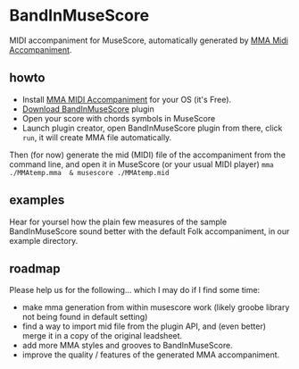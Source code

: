 # BandInMuseScore
MIDI accompaniment for MuseScore, automatically generated by [MMA Midi Accompaniment](https://www.mellowood.ca/mma/index.html).

## howto
- Install [MMA MIDI Accompaniment](https://www.mellowood.ca/mma/index.html) for your OS (it's Free).
- [Download BandInMuseScore](https://github.com/berteh/BandInMuseScore/archive/master.zip) plugin
- Open your score with chords symbols in MuseScore
- Launch plugin creator, open BandInMuseScore plugin from there, click `run`, it will create MMA file automatically.

Then (for now) generate the mid (MIDI) file of the accompaniment from the command line, and open it in MuseScore (or your usual MIDI player)
``mma ./MMAtemp.mma  & musescore ./MMAtemp.mid``

## examples
Hear for yoursel how the plain few measures of the sample BandInMuseScore sound better with the default Folk accompaniment, in our example directory.

## roadmap
Please help us for the following... which I may do if I find some time:
- make mma generation from within musescore work (likely groobe library not being found in default setting)
- find a way to import mid file from the plugin API, and (even better) merge it in a copy of the original leadsheet.
- add more MMA styles and grooves to BandInMuseScore.
- improve the quality / features of the generated MMA accompaniment.

